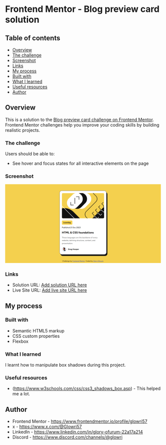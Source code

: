 # Frontend Mentor - Blog preview card solution

## Table of contents

  - [Overview](#overview)
  - [The challenge](#the-challenge)
  - [Screenshot](#screenshot)
  - [Links](#links)
  - [My process](#my-process)
  - [Built with](#built-with)
  - [What I learned](#what-i-learned)
  - [Useful resources](#useful-resources)
  - [Author](#author)

## Overview

This is a solution to the [Blog preview card challenge on Frontend Mentor](https://www.frontendmentor.io/challenges/blog-preview-card-ckPaj01IcS). Frontend Mentor challenges help you improve your coding skills by building realistic projects. 

### The challenge

Users should be able to:

- See hover and focus states for all interactive elements on the page

### Screenshot

![](/assets/images/Screenschot.png)

### Links

- Solution URL: [Add solution URL here](https://your-solution-url.com)
- Live Site URL: [Add live site URL here](https://your-live-site-url.com)

## My process

### Built with

- Semantic HTML5 markup
- CSS custom properties
- Flexbox

### What I learned
I learnt how to manipulate box shadows during this project.

### Useful resources

- (https://www.w3schools.com/css/css3_shadows_box.asp) - This helped me a lot. 

## Author

- Frontend Mentor - https://www.frontendmentor.io/profile/glowri57
- x - https://www.x.com/@Glowri57
- LinkedIn - https://www.linkedin.com/in/glory-ofurum-22a17a214
- Discord - https://www.discord.com/channels/@glowri